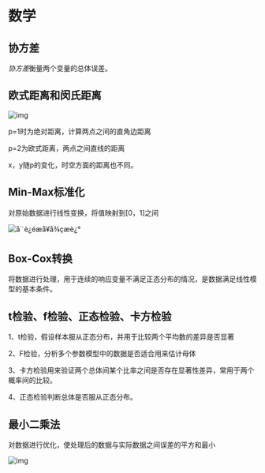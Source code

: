 # 数学

## 协方差

*协方差*衡量两个变量的总体误差。



##  欧式距离和闵氏距离

![img](https://bkimg.cdn.bcebos.com/formula/5461915cb8cdb80332251b27ecb23270.svg)

p=1时为绝对距离，计算两点之间的直角边距离

p=2为欧式距离，两点之间直线的距离

x，y随p的变化，时空方面的距离也不同。



## Min-Max标准化

对原始数据进行线性变换，将值映射到[0，1]之间

![å¨è¿éæå¥å¾çæè¿°](https://img-blog.csdnimg.cn/20200114123120129.png)





## Box-Cox转换

将数据进行处理，用于连续的响应变量不满足正态分布的情况，是数据满足线性模型的基本条件。



## t检验、f检验、正态检验、卡方检验

1、t检验，假设样本服从正态分布，并用于比较两个平均数的差异是否显著

2、F检验，分析多个参数模型中的数据是否适合用来估计母体

3、卡方检验用来验证两个总体间某个比率之间是否存在显著性差异，常用于两个概率间的比较。

4、正态检验判断总体是否服从正态分布。



## 最小二乘法

对数据进行优化，使处理后的数据与实际数据之间误差的平方和最小

![img](https://bkimg.cdn.bcebos.com/formula/48e7bd3cffb2f0fc474a42e72f6c3432.svg)



